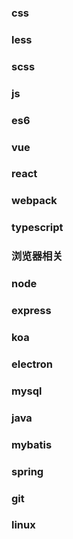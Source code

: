 ### css

### less

### scss

### js

### es6

### vue

### react

### webpack

### typescript

### 浏览器相关

### node

### express

### koa

### electron

### mysql

### java

### mybatis

### spring

### git

### linux
